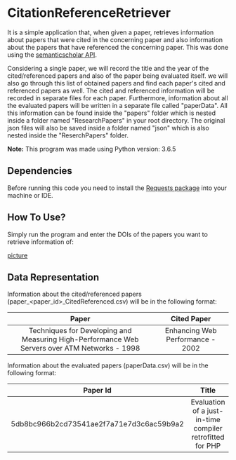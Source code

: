 <h1>CitationReferenceRetriever</h1>

It is a simple application that, when given a paper, retrieves information about papers that were cited in the concerning paper and also information about the papers that have referenced the concerning paper. This was done using the [semanticscholar API](http://api.semanticscholar.org/).

Considering a single paper, we will record the title and the year of the cited/referenced papers and also of the paper being evaluated itself. we will also go through this list of obtained papers and find each paper's cited and referenced papers as well. The cited and referenced information will be recorded in separate files for each paper. Furthermore, information about all the evaluated papers will be written in a separate file called "paperData". All this information can be found inside the "papers" folder which is nested inside a folder named "ResearchPapers" in your root directory. The original json files will also be saved inside a folder named "json" which is also nested inside the "ReserchPapers" folder.

<b>Note:</b> This program was made using Python version: 3.6.5

<h2>Dependencies</h2>

Before running this code you need to install the [Requests package](https://pypi.org/project/requests/) into your machine or IDE. 

<h2>How To Use?</h2>

Simply run the program and enter the DOIs of the papers you want to retrieve information of:

[picture](docs/cite.png)

<h2>Data Representation</h2>

Information about the cited/referenced papers (paper_<paper_id>_CitedReferenced.csv) will be in the following format:

| Paper | Cited Paper|
| :---: | :---: |
|Techniques for Developing and Measuring High-Performance Web Servers over ATM Networks - 1998 |  Enhancing Web Performance - 2002 |

Information about the evaluated papers (paperData.csv) will be in the following format:

| Paper Id | Title | URL | Year | Venue | CitationVelocity | InfluentialCitationCount |
| :---: | :---: | :---: | :---: | :---: | :---: | :---: | 
| 5db8bc966b2cd73541ae2f7a71e7d3c6ac59b9a2 | Evaluation of a just-in-time compiler retrofitted for PHP | https://www.semanticscholar.org/paper/5db8bc966b2cd73541ae2f7a71e7d3c6ac59b9a2 | 2010 | VEE | 0 | 0 |
